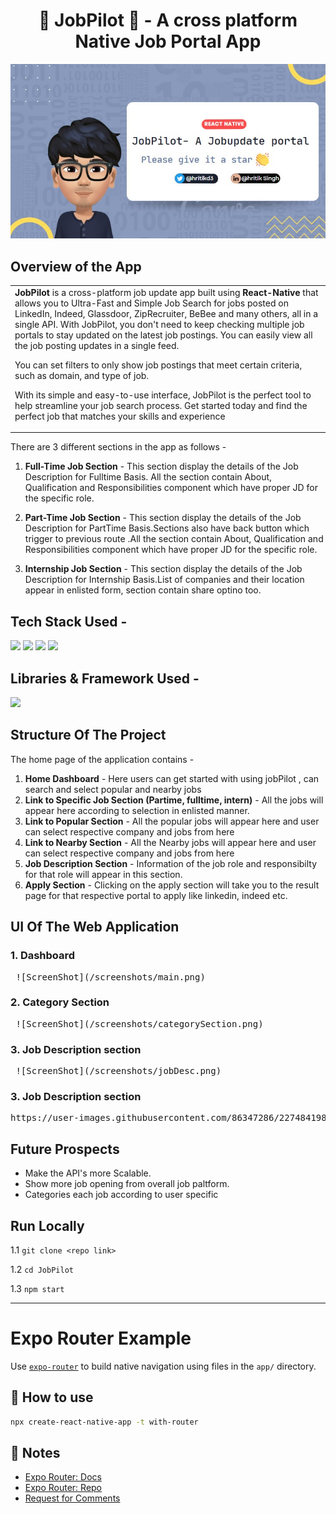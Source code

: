 <h1 align="center">
<h1 align="center">
  🚀 JobPilot 🚀 - A cross platform Native Job Portal App 
</h1>

![image](./screenshots/ss1.jpg)

## Overview of the App

<table>
<tr>
<td>
<b>JobPilot</b> is a cross-platform job update app built using <b>React-Native </b> that allows you to Ultra-Fast and Simple Job Search for jobs posted on LinkedIn, Indeed, Glassdoor, ZipRecruiter, BeBee and many others, all in a single API. With JobPilot, you don't need to keep checking multiple job portals to stay updated on the latest job postings. You can easily view all the job posting updates in a single feed.

You can set filters to only show job postings that meet certain criteria, such as domain, and type of job.

With its simple and easy-to-use interface, JobPilot is the perfect tool to help streamline your job search process. Get started today and find the perfect job that matches your skills and experience
</td>
</tr>
</table>

There are 3 different sections in the app as follows -

1. <b>Full-Time Job Section</b> - This section display the details of the Job Description for Fulltime Basis. All the section contain About, Qualification and Responsibilities component which have proper JD for the specific role. 

2. <b>Part-Time Job Section</b> - This section display the details of the Job Description for PartTime Basis.Sections also have back button which trigger to previous route .All the section contain About, Qualification and Responsibilities component which have proper JD for the specific role. 

3. <b>Internship Job Section</b> - This section display the details of the Job Description for Internship Basis.List of companies and their location appear in enlisted form, section contain share optino too. 

## Tech Stack Used -

<img src="https://img.shields.io/badge/reactnative%20-%2314354C.svg?&style=for-the-badge&logo=reactNative&logoColor=white"/> <img src="https://img.shields.io/badge/rapidApi%20-%2314354C.svg?&style=for-the-badge&logo=rapidApi&logoColor=white"/> <img src="https://img.shields.io/badge/css3%20-%2314354C.svg?&style=for-the-badge&logo=css3&logoColor=white"/> <img src="https://img.shields.io/badge/javascript%20-%2314354C.svg?&style=for-the-badge&logo=javascript&logoColor=white"/> 

## Libraries & Framework Used -

<img src="https://img.shields.io/badge/expo%20-%2314354C.svg?&style=for-the-badge&logo=expo&logoColor=white"/> 

## Structure Of The Project

The home page of the application contains -
  1. <b>Home Dashboard</b> - Here users can get started with using jobPilot , can search and select popular and nearby jobs
  2. <b>Link to Specific Job Section (Partime, fulltime, intern)</b> - All the jobs will appear here according to selection in enlisted manner.
  3. <b>Link to Popular Section</b> - All the popular jobs will appear here and user can select respective company and jobs from here 
  4. <b>Link to Nearby Section</b> - All the Nearby jobs will appear here and user can select respective company and jobs from here 
  5. <b>Job Description Section</b> - Information of the job role and responsibilty for that role will appear in this section.
  6. <b>Apply Section</b> - Clicking on the apply section will take you to the result page for that respective portal to apply like linkedin, indeed etc.


## UI Of The Web Application

### 1. Dashboard
<pre>
 ![ScreenShot](/screenshots/main.png)
</pre>


### 2. Category Section
<pre>
 ![ScreenShot](/screenshots/categorySection.png)
</pre>

### 3. Job Description section
<pre>
 ![ScreenShot](/screenshots/jobDesc.png)
</pre>


### 3. Job Description section
<pre>
https://user-images.githubusercontent.com/86347286/227484198-0e89edf7-6a8a-4e59-83a6-a2659e403f96.mp4
</pre>

## Future Prospects

- Make the API's more Scalable. 
- Show more job opening from overall job paltform.
- Categories each job according to user specific  

## Run Locally

1.1 `git clone <repo link>`

1.2 `cd JobPilot`

1.3 `npm start`

<hr>

# Expo Router Example

Use [`expo-router`](https://expo.github.io/router) to build native navigation using files in the `app/` directory.

## 🚀 How to use

```sh
npx create-react-native-app -t with-router
```

## 📝 Notes

- [Expo Router: Docs](https://expo.github.io/router)
- [Expo Router: Repo](https://github.com/expo/router)
- [Request for Comments](https://github.com/expo/router/discussions/1)
